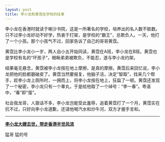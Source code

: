 ```yaml
---
layout: post
title: 李小龙和黄霑在学校的往事
---
```


李小龙在香港时就读于喇沙书院，这是一所著名的学校，培养出的名人数不胜数。只不过李小龙好动不好学，热衷于打架，是学校的“霸王”，总欺负人。一天，他打了一个小孩。那个小孩气不过，回家告诉了自己的哥哥黄霑。

黄霑比李小龙小一岁，两人自小五开始同读，黄霑在A班，李小龙在B班。黄霑也是学校有名的“坏孩子”，眼瞅弟弟被欺负，不能忍，遂与李小龙约架。

结果毫无悬念，黄霑被李小龙按在地上摩擦，是真的摩擦。黄霑后来回忆说，李小龙把他的脸都磨破皮了。黄霑当然要报复，他脑子活，决定“智取”，找来几个帮手，趁李小龙上厕所时，一拥而上，将李小龙按在地上，狂扁了一顿。黄霑还发现了一个秘密，李小龙只有一个睾丸，于是给他取了一个绰号：“李一春”。粤语中，“春”即“蛋”。

社会我龙哥，人狠话不多，李小龙岂能受此羞辱，追着黄霑打了一个月，黄霑实在抗不过，只好向李小龙道歉，还请他喝汽水和炒牛河，双方才握手言和。

---

**[李小龙大嫂去世，带走香港半世风流](https://mp.weixin.qq.com/s/ryz-WTVYkYksuYj55OKz1g)**

猛哥 猛的号